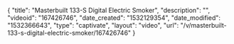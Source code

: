 {
    "title": "Masterbuilt 133-S Digital Electric Smoker",
    "description": "",
    "videoid": "167426746",
    "date_created": "1532129354",
    "date_modified": "1532366643",
    "type": "captivate",
    "layout": "video",
    "url": "\/v\/masterbuilt-133-s-digital-electric-smoker\/167426746"
}